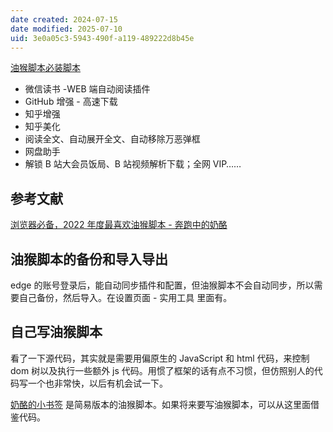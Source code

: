 ```yaml
---
date created: 2024-07-15
date modified: 2025-07-10
uid: 3e0a05c3-5943-490f-a119-489222d8b45e
---
```


[油猴脚本必装脚本](油猴脚本必装脚本)

- 微信读书 -WEB 端自动阅读插件
- GitHub 增强 - 高速下载
- 知乎增强
- 知乎美化
- 阅读全文、自动展开全文、自动移除万恶弹框
- 网盘助手
- 解锁 B 站大会员饭局、B 站视频解析下载；全网 VIP……

## 参考文献

[浏览器必备，2022 年度最喜欢油猴脚本 - 奔跑中的奶酪](https://www.runningcheese.com/userscripts)

## 油猴脚本的备份和导入导出

edge 的账号登录后，能自动同步插件和配置，但油猴脚本不会自动同步，所以需要自己备份，然后导入。在设置页面 - 实用工具 里面有。

## 自己写油猴脚本

看了一下源代码，其实就是需要用偏原生的 JavaScript 和 html 代码，来控制 dom 树以及执行一些额外 js 代码。用惯了框架的话有点不习惯，但仿照别人的代码写一个也非常快，以后有机会试一下。

[奶酪的小书签](奶酪的小书签) 是简易版本的油猴脚本。如果将来要写油猴脚本，可以从这里面借鉴代码。
